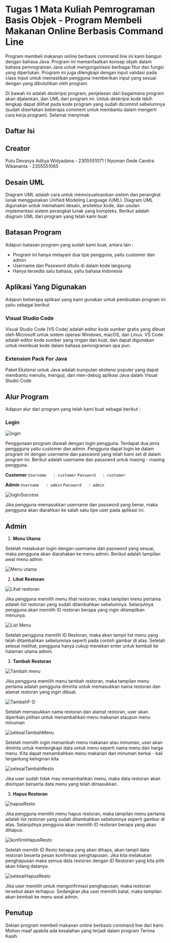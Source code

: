 # Tugas 1 Mata Kuliah Pemrograman Basis Objek - Program Membeli Makanan Online Berbasis Command Line

Program membeli makanan online berbasis command line ini kami bangun dengan bahasa Java. Program ini memanfaatkan konsep objek dalam bahasa pemrograman Java untuk mengorganisasi berbagai fitur dan fungsi yang diperlukan. Program ini juga dilengkapi dengan input validasi pada class Input untuk memastikan pengguna memberikan input yang sesuai dengan yang dibutuhkan oleh program.

Di bawah ini adalah deskripsi program, penjelasan dari bagaimana program akan dijalankan, dan UML dari program ini. Untuk deskripsi kode lebih lengkap dapat dilihat pada kode program yang sudah dicommit sebelumnya (sudah disertakan beberapa comment untuk membantu dalam mengerti cara kerja program). Selamat menyimak

## Daftar Isi

## Creator

Putu Devasya Aditya Widyadana - 2305551071
I Nyoman Gede Candra Wikananta - 2305551065

## Desain UML

Diagram UML adalah cara untuk memvisualisasikan sistem dan perangkat lunak menggunakan Unified Modeling Language (UML). Diagram UML digunakan untuk memahami desain, arsitektur kode, dan usulan implementasi sistem perangkat lunak yang kompleks. Berikut adalah diagram UML dari program yang telah kami buat

## Batasan Program

Adapun batasan program yang sudah kami buat, antara lain :

- Program ini hanya melayani dua tipe pengguna, yaitu customer dan admin
- Username dan Password ditulis di dalam kode langsung
- Hanya tersedia satu bahasa, yaitu bahasa Indonesia

## Aplikasi Yang Digunakan

Adapun beberapa aplikasi yang kami gunakan untuk pembuatan program ini yaitu sebagai berikut

### Visual Studio Code

Visual Studio Code (VS Code) adalah editor kode sumber gratis yang dibuat oleh Microsoft untuk sistem operasi Windows, macOS, dan Linux. VS Code adalah editor kode sumber yang ringan dan kuat, dan dapat digunakan untuk membuat kode dalam bahasa pemrograman apa pun.

### Extension Pack For Java

Paket Ekstensi untuk Java adalah kumpulan ekstensi populer yang dapat membantu menulis, menguji, dan men-debug aplikasi Java dalam Visual Studio Code

## Alur Program

Adapun alur dari program yang telah kami buat sebagai berikut :

### Login

![login](/gambar/login.jpg "login")

Penggunaan program diawali dengan login pengguna. Terdapat dua jenis penggguna yaitu customer dan admin .Pengguna dapat login ke dalam program ini dengan username dan password yang telah kami set di dalam program ini. Berikut adalah username dan passowrd untuk masing - masing pengguna.

**Customer**
`Username   : customer`
`Password   : customer`

**Admin**
`Username   : admin`
`Password   : admin`

![loginSuccess](/gambar/loginSuccess.jpg "loginSuccess")

Jika pengguna memasukkan username dan password yang benar, maka pengguna akan diarahkan ke salah satu tipe user pada aplikasi ini.

## Admin

1. **Menu Utama**

Setelah melakukan login dengan username dan password yang sesuai, maka pengguna akan diarahakan ke menu admin. Berikut adalah tampilan awal menu admin

![Menu utama](/gambar/menuUtamaAdm.jpg "Menu utama")

2. **Lihat Restoran**

![Lihat restoran](/gambar/lihatRestoOp.jpg "Lihat restoran")

Jika pengguna memilih menu lihat restoran, maka tampilan menu pertama adalah list restoran yang sudah ditambahkan sebelumnya. Selanjutnya pengguna akan memilih ID restoran berapa yang ingin ditampilkan menunya.

![List Menu](/gambar/lihatRestoAftInput.jpg "List menu")

Setelah pengguna memilih ID Restoran, maka akan tampil list menu yang telah ditambahkan sebelumnya seperti pada contoh gambar di atas. Setelah selesai melihat, pengguna hanya cukup menekan enter untuk kembali ke halaman utama admin.

3. **Tambah Restoran**

![Tambah menu](/gambar/tambahRRestoOp.jpg "Tambah menu")

Jika pengguna memilih menu tambah restoran, maka tampilan menu pertama adalah pengguna diminta untuk memasukkan nama restoran dan alamat restoran yang ingin dibuat.

![TambahF-D](/gambar/tambahMenu.jpg "TambahF-D")

Setelah memasukkan nama restoran dan alamat restoran, user akan diperkian pilihan untuk menambahkan menu makanan ataupun menu minuman

![selesaiTambahMenu](/gambar/tambahMenuDone.jpg "Selesai tambah menu")

Setelah memilih ingin menambah menu makanan atau minuman, user akan diminta untuk menlengkapi data untuk menu seperti nama menu dan harga menu. Kita dapat menambahkan menu makanan dan minuman berkai - kali tergantung keinginan kita

![selesaiTambahResto](/gambar/tambahRestoDone.jpg "Selesai tambah resto")

Jika user sudah tidak mau menambahkan menu, maka data restoran akan disimpan berserta data menu yang telah dimasukkan.

3. **Hapus Restoran**

![hapusResto](/gambar/hapusRestoOp.jpg "Hapus resto")

Jika pengguna memilih menu hapus restoran, maka tampilan menu pertama adalah list restoran yang sudah ditambahkan sebelumnya seperti gambar di atas. Selanjutnya pengguna akan memilih ID restoran berapa yang akan dihapus.

![konfirmHapusResto](/gambar/hapusRestokonfirm.jpg "Konfirmasi hapus resto")

Setelah memilih ID Resto berapa yang akan dihaps, akan tampil data restoran beserta pesan konfirmasi penghapusan. Jika kita melakukan penghapusan maka semua data restoran dengan ID Restoran yang kita pilih akan hilang datanya.

![selesaiHapusResto](/gambar/hapusRestoDone.jpg "Selesai hapus resto")

Jika user memilih untuk mengonfirmasi penghapusan, maka restoran tersebut akan terhapus. Sedangkan jika user memilih batal, maka tampilan akan kembali ke menu awal admin.

## Penutup

Sekian program membeli makanan online berbasis command line dari kami. Mohon maaf apabila ada kesalahan yang terjadi dalam program
Terima Kasih
